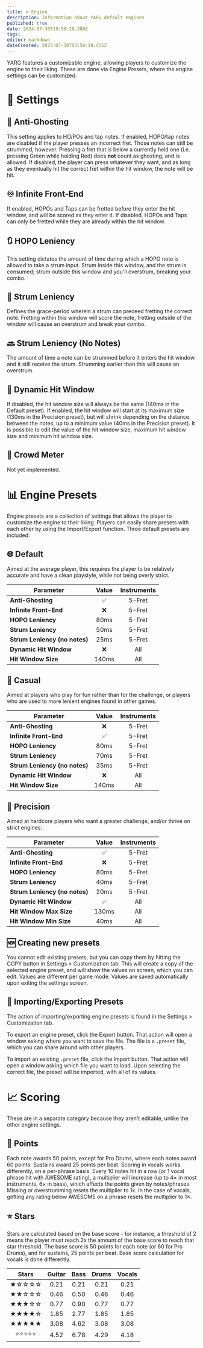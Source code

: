 ```yaml
---
title: ⚙️ Engine
description: Information about YARG default engines
published: true
date: 2024-07-30T19:58:28.288Z
tags: 
editor: markdown
dateCreated: 2023-07-30T03:59:19.435Z
---
```


YARG features a customizable engine, allowing players to customize the engine to their liking. These are done via Engine Presets, where the engine settings can be customized.

# 🔧 Settings
## 👻 Anti-Ghosting
This setting applies to HO/POs and tap notes.
If enabled, HOPO/tap notes are disabled if the player presses an incorrect fret. Those notes can still be strummed, however.
Pressing a fret that is below a currently held one (i.e. pressing Green while holding Red) does **not** count as ghosting, and is allowed.
If disabled, the player can press whatever they want, and as long as they eventually hit the correct fret within the hit window, the note will be hit.

## ♾ Infinite Front-End
If enabled, HOPOs and Taps can be fretted before they enter the hit window, and will be scored as they enter it.
If disabled, HOPOs and Taps can only be fretted while they are already within the hit window.

## 🔃 HOPO Leniency
This setting dictates the amount of time during which a HOPO note is allowed to take a strum input. Strum inside this window, and the strum is consumed; strum outside this window and you'll overstrum, breaking your combo.

## 🔀 Strum Leniency
Defines the grace-period wherein a strum can preceed fretting the correct note. Fretting within this window will score the note, fretting outside of the window will cause an overstrum and break your combo.

## 🔜 Strum Leniency (No Notes)
The amount of time a note can be strummed before it enters the hit window and it still receive the strum. Strumming earlier than this will cause an overstrum.

## 🎯 Dynamic Hit Window
If disabled, the hit window size will always be the same (140ms in the Default preset).
If enabled, the hit window will start at its maximum size (130ms in the Precision preset), but will shrink depending on the distance between the notes, up to a minimum value (40ms in the Precision preset).
It is possible to edit the value of the hit window size, maximum hit window size and minimum hit window size.

## 👥 Crowd Meter
Not yet implemented.

# 📊 Engine Presets
Engine presets are a collection of settings that allows the player to customize the engine to their liking. Players can easily share presets with each other by using the Import/Export function.
Three default presets are included:

## 🌐 Default
Aimed at the average player, this requires the player to be relatively accurate and have a clean playstyle, while not being overly strict.

| Parameter    | Value | Instruments |
| -------- | :-------: | :-------: |
| **Anti-Ghosting** | ✅ | 5-Fret |
| **Infinite Front-End** | ❌ | 5-Fret |
| **HOPO Leniency** | 80ms | 5-Fret |
| **Strum Leniency** | 50ms | 5-Fret |
| **Strum Leniency (no notes)** | 25ms| 5-Fret |
| **Dynamic Hit Window** | ❌ | All |
| **Hit Window Size** | 140ms | All |

## 🔰 Casual
Aimed at players who play for fun rather than for the challenge, or players who are used to more lenient engines found in other games.

| Parameter    | Value | Instruments |
| -------- | :-------: | :-------: |
| **Anti-Ghosting** | ❌ | 5-Fret |
| **Infinite Front-End** | ✅ | 5-Fret |
| **HOPO Leniency** | 80ms | 5-Fret |
| **Strum Leniency** | 70ms | 5-Fret |
| **Strum Leniency (no notes)** | 35ms| 5-Fret |
| **Dynamic Hit Window** | ❌ | All |
| **Hit Window Size** | 140ms | All |

## 💎 Precision
Aimed at hardcore players who want a greater challenge, and/or thrive on strict engines.

| Parameter    | Value | Instruments |
| -------- | :-------: | :-------: |
| **Anti-Ghosting** | ✅ | 5-Fret |
| **Infinite Front-End** | ❌ | 5-Fret |
| **HOPO Leniency** | 80ms | 5-Fret |
| **Strum Leniency** | 40ms | 5-Fret |
| **Strum Leniency (no notes)** | 20ms| 5-Fret |
| **Dynamic Hit Window** | ✅ | All |
| **Hit Window Max Size** | 130ms | All |
| **Hit Window Min Size** | 40ms | All |

##  🆕 Creating new presets
You cannot edit existing presets, but you can copy them by hitting the COPY button in Settings > Customization tab.
This will create a copy of the selected engine preset, and will show the values on screen, which you can edit.
Values are different per game mode.
Values are saved automatically upon exiting the settings screen.

## 📁 Importing/Exporting Presets
The action of importing/exporting engine presets is found in the Settings > Customization tab.

To export an engine preset, click the Export button.
That action will open a window asking where you want to save the file.
The file is a `.preset` file, which you can share around with other players.

To import an existing `.preset` file, click the Import button.
That action will open a window asking which file you want to load.
Upon selecting the correct file, the preset will be imported, with all of its values.

# 📈 Scoring
These are in a separate category because they aren't editable, unlike the other engine settings.

## 💯 Points
Each note awards 50 points, except for Pro Drums, where each notes award 60 points.
Sustains award 25 points per beat.
Scoring in vocals works differently, on a per-phrase basis.
Every 10 notes hit in a row (or 1 vocal phrase hit with AWESOME rating), a multiplier will increase (up to 4× in most instruments, 6× in bass), which affects the points given by notes/phrases.
Missing or overstrumming resets the multiplier to 1x. In the case of vocals, getting any rating below AWESOME on a phrase resets the multiplier to 1×.

## ⭐ Stars
Stars are calculated based on the base score - for instance, a threshold of 2 means the player must reach 2x the amount of the base score to reach that star threshold.
The base score is 50 points for each note (or 60 for Pro Drums), and for sustains, 25 points per beat.
Base score calculation for vocals is done differently.

| Stars    | Guitar | Bass | Drums | Vocals |
| :--------: | :-------: | :-------: | :-------: | :-------: |
| ★☆☆☆☆ | 0.21 | 0.21 | 0.21 | 0.21 |
| ★★☆☆☆ | 0.46 | 0.50 | 0.46 | 0.46 |
| ★★★☆☆ | 0.77 | 0.90 | 0.77 | 0.77 |
| ★★★★☆ | 1.85 | 2.77 | 1.85 | 1.85 |
| ★★★★★ | 3.08 | 4.62 | 3.08 | 3.08 |
| ⭐⭐⭐⭐⭐ | 4.52 | 6.78 | 4.29 | 4.18 |